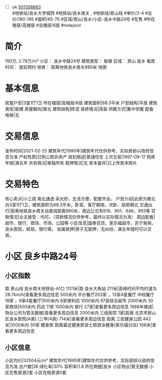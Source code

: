 - [ ] ok [501358663](https://bj.5i5j.com/ershoufang/501358663.html)  
 #地铁站/良乡大学城西 #地铁站/良乡南关 ,  #地铁线/房山线
#单价/2-4 #总价/180-195 #面积/65-70   #区域/房山/良乡/小区-良乡中路24号 #在售 #所在楼层/高楼层 #总楼层/6层 #nolayout 
# 简介 
 190万,  2.78万/m² 
小区： 良乡中路24号
建筑类型： 板楼
区域： 房山 良乡
看房时间： 提前预约
地铁： 距离地铁良乡南关880米 地图
# 基本信息 
 房屋户型|3室1厅1卫
所在楼层|高楼层/6层
建筑面积|68.3平米
户型结构|平层
建筑类型|板楼
房屋朝向|南北
建筑结构|砖混
装修情况|简装
供暖方式|集中供暖
配备电梯|无
# 交易信息 
 发布时间|2021-02-25
建筑年代|1990年|建筑年代仅供参考，实际房龄以政府信息为准
产权性质|已购公房非央产
规划用途|普通住宅
上次交易|1997-09-17
购房年限|满五年
共有情况|单独所有
抵押情况|无
房本备件|已上传房本照片
# 交易特色 
 核心卖点|小三居 南北通透 采光好，生活方便，配套齐全。
户型介绍|此房为南北向3室1厅1卫，建筑面积为68.3平米，卧室、客厅朝南，次卧、厨房朝北
交通出行|距离地铁良乡南关站直线距离880米，周边公交有616、901、646、993等
贷款情况|业主接受：均可。（贷款情况仅供参考，最终以实际情况为准）
周边配套|超市、银行、商场、市场、公园等
小区信息|国泰百货，家乐福超市，苏宁易购，良乡医院，邮局，银行等。
权属抵押|房子无抵押，无纠纷，满五年随时可以交易。
# 小区 良乡中路24号
## 小区指数 
 距 房山线 良乡南关地铁站-A1口 1121米|距 良乡大角站 211米|高峰时间平均时速为28.7km/h|查看更多周边信息
500米内 平价餐厅203家 ，13家4星餐厅
中档餐厅18家 ，6家4星餐厅|500米内 6家便利店
1000米内 97家综合超市
2000米内 30家商场|500米内 药店 11家
1000米内 银行 27家|查看更多周边信息
1988年建成|物业公司为暂无数据|查看更多周边信息
2000米内 三级医院 1家|距离 北京市房山区良乡医院(A类) (三甲/A类) 714米|查看更多周边信息
距离 三街健身公园 442米|1000米内 30家 健身房
距离最近健身房波士顿游泳健身(家乐福分店) 108米|查看更多周边信息
## 小区信息 
 小区均价|32504元/m²
建筑年代|1995年|建筑年代仅供参考，实际房龄以政府信息为准
总户数|36
绿化率|30%
容积率|1.8
所在商圈|良乡
小区物业|暂无数据
小区在售房源2套
小区在租房源0套
